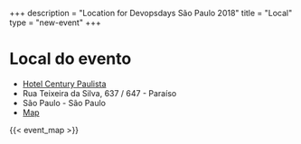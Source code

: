 +++
description = "Location for Devopsdays São Paulo 2018"
title = "Local"
type = "new-event"
+++
<p></p>

<h1>Local do evento</h1>

* <a href="http://www.centuryflat.com.br/">Hotel Century Paulista</a>
* Rua Teixeira da Silva, 637 / 647 - Paraíso 
* São Paulo - São Paulo
* <a href="https://goo.gl/BccKzE">Map</a>


{{< event_map >}}

<p></p>